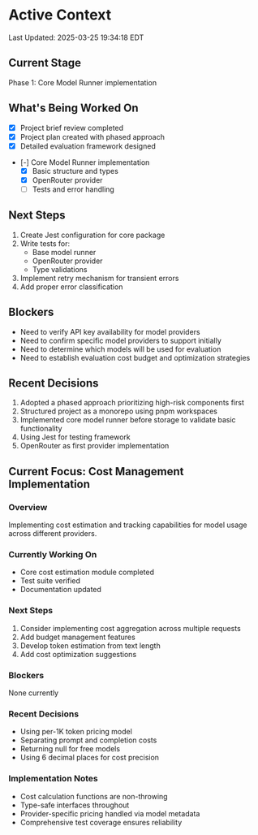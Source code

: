 # Active Context
Last Updated: 2025-03-25 19:34:18 EDT

## Current Stage
Phase 1: Core Model Runner implementation

## What's Being Worked On
- [X] Project brief review completed
- [X] Project plan created with phased approach
- [X] Detailed evaluation framework designed
- [-] Core Model Runner implementation
  - [X] Basic structure and types
  - [X] OpenRouter provider
  - [ ] Tests and error handling

## Next Steps
1. Create Jest configuration for core package
2. Write tests for:
   - Base model runner
   - OpenRouter provider
   - Type validations
3. Implement retry mechanism for transient errors
4. Add proper error classification

## Blockers
- Need to verify API key availability for model providers
- Need to confirm specific model providers to support initially
- Need to determine which models will be used for evaluation
- Need to establish evaluation cost budget and optimization strategies

## Recent Decisions
1. Adopted a phased approach prioritizing high-risk components first
2. Structured project as a monorepo using pnpm workspaces
3. Implemented core model runner before storage to validate basic functionality
4. Using Jest for testing framework
5. OpenRouter as first provider implementation

## Current Focus: Cost Management Implementation

### Overview
Implementing cost estimation and tracking capabilities for model usage across different providers.

### Currently Working On
- Core cost estimation module completed
- Test suite verified
- Documentation updated

### Next Steps
1. Consider implementing cost aggregation across multiple requests
2. Add budget management features
3. Develop token estimation from text length
4. Add cost optimization suggestions

### Blockers
None currently

### Recent Decisions
- Using per-1K token pricing model
- Separating prompt and completion costs
- Returning null for free models
- Using 6 decimal places for cost precision

### Implementation Notes
- Cost calculation functions are non-throwing
- Type-safe interfaces throughout
- Provider-specific pricing handled via model metadata
- Comprehensive test coverage ensures reliability 